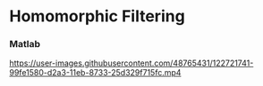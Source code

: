 # Homomorphic Filtering

### Matlab

https://user-images.githubusercontent.com/48765431/122721741-99fe1580-d2a3-11eb-8733-25d329f715fc.mp4

 
